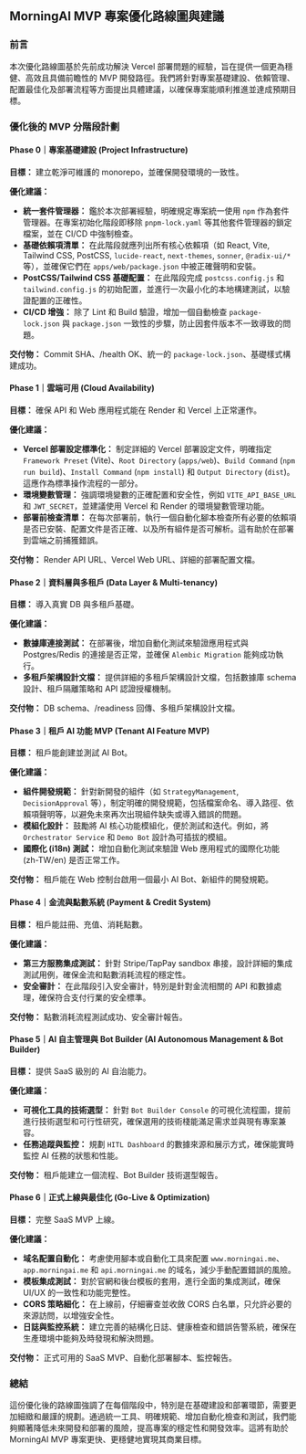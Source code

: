 ## MorningAI MVP 專案優化路線圖與建議

### 前言

本次優化路線圖基於先前成功解決 Vercel 部署問題的經驗，旨在提供一個更為穩健、高效且具備前瞻性的 MVP 開發路徑。我們將針對專案基礎建設、依賴管理、配置最佳化及部署流程等方面提出具體建議，以確保專案能順利推進並達成預期目標。

### 優化後的 MVP 分階段計劃

#### Phase 0｜專案基礎建設 (Project Infrastructure)

**目標：** 建立乾淨可維護的 monorepo，並確保開發環境的一致性。

**優化建議：**

*   **統一套件管理器：** 鑑於本次部署經驗，明確規定專案統一使用 `npm` 作為套件管理器。在專案初始化階段即移除 `pnpm-lock.yaml` 等其他套件管理器的鎖定檔案，並在 CI/CD 中強制檢查。
*   **基礎依賴項清單：** 在此階段就應列出所有核心依賴項（如 React, Vite, Tailwind CSS, PostCSS, `lucide-react`, `next-themes`, `sonner`, `@radix-ui/*` 等），並確保它們在 `apps/web/package.json` 中被正確聲明和安裝。
*   **PostCSS/Tailwind CSS 基礎配置：** 在此階段完成 `postcss.config.js` 和 `tailwind.config.js` 的初始配置，並進行一次最小化的本地構建測試，以驗證配置的正確性。
*   **CI/CD 增強：** 除了 Lint 和 Build 驗證，增加一個自動檢查 `package-lock.json` 與 `package.json` 一致性的步驟，防止因套件版本不一致導致的問題。

**交付物：** Commit SHA、/health OK、統一的 `package-lock.json`、基礎樣式構建成功。

#### Phase 1｜雲端可用 (Cloud Availability)

**目標：** 確保 API 和 Web 應用程式能在 Render 和 Vercel 上正常運作。

**優化建議：**

*   **Vercel 部署設定標準化：** 制定詳細的 Vercel 部署設定文件，明確指定 `Framework Preset` (Vite)、`Root Directory` (`apps/web`)、`Build Command` (`npm run build`)、`Install Command` (`npm install`) 和 `Output Directory` (`dist`)。這應作為標準操作流程的一部分。
*   **環境變數管理：** 強調環境變數的正確配置和安全性，例如 `VITE_API_BASE_URL` 和 `JWT_SECRET`，並建議使用 Vercel 和 Render 的環境變數管理功能。
*   **部署前檢查清單：** 在每次部署前，執行一個自動化腳本檢查所有必要的依賴項是否已安裝、配置文件是否正確、以及所有組件是否可解析。這有助於在部署到雲端之前捕獲錯誤。

**交付物：** Render API URL、Vercel Web URL、詳細的部署配置文檔。

#### Phase 2｜資料層與多租戶 (Data Layer & Multi-tenancy)

**目標：** 導入真實 DB 與多租戶基礎。

**優化建議：**

*   **數據庫連接測試：** 在部署後，增加自動化測試來驗證應用程式與 Postgres/Redis 的連接是否正常，並確保 `Alembic Migration` 能夠成功執行。
*   **多租戶架構設計文檔：** 提供詳細的多租戶架構設計文檔，包括數據庫 schema 設計、租戶隔離策略和 API 認證授權機制。

**交付物：** DB schema、/readiness 回傳、多租戶架構設計文檔。

#### Phase 3｜租戶 AI 功能 MVP (Tenant AI Feature MVP)

**目標：** 租戶能創建並測試 AI Bot。

**優化建議：**

*   **組件開發規範：** 針對新開發的組件（如 `StrategyManagement`, `DecisionApproval` 等），制定明確的開發規範，包括檔案命名、導入路徑、依賴項聲明等，以避免未來再次出現組件缺失或導入錯誤的問題。
*   **模組化設計：** 鼓勵將 AI 核心功能模組化，便於測試和迭代。例如，將 `Orchestrator Service` 和 `Demo Bot` 設計為可插拔的模組。
*   **國際化 (i18n) 測試：** 增加自動化測試來驗證 Web 應用程式的國際化功能 (zh-TW/en) 是否正常工作。

**交付物：** 租戶能在 Web 控制台啟用一個最小 AI Bot、新組件的開發規範。

#### Phase 4｜金流與點數系統 (Payment & Credit System)

**目標：** 租戶能註冊、充值、消耗點數。

**優化建議：**

*   **第三方服務集成測試：** 針對 Stripe/TapPay sandbox 串接，設計詳細的集成測試用例，確保金流和點數消耗流程的穩定性。
*   **安全審計：** 在此階段引入安全審計，特別是針對金流相關的 API 和數據處理，確保符合支付行業的安全標準。

**交付物：** 點數消耗流程測試成功、安全審計報告。

#### Phase 5｜AI 自主管理與 Bot Builder (AI Autonomous Management & Bot Builder)

**目標：** 提供 SaaS 級別的 AI 自治能力。

**優化建議：**

*   **可視化工具的技術選型：** 針對 `Bot Builder Console` 的可視化流程圖，提前進行技術選型和可行性研究，確保選用的技術棧能滿足需求並與現有專案兼容。
*   **任務追蹤與監控：** 規劃 `HITL Dashboard` 的數據來源和展示方式，確保能實時監控 AI 任務的狀態和性能。

**交付物：** 租戶能建立一個流程、Bot Builder 技術選型報告。

#### Phase 6｜正式上線與最佳化 (Go-Live & Optimization)

**目標：** 完整 SaaS MVP 上線。

**優化建議：**

*   **域名配置自動化：** 考慮使用腳本或自動化工具來配置 `www.morningai.me`、`app.morningai.me` 和 `api.morningai.me` 的域名，減少手動配置錯誤的風險。
*   **模板集成測試：** 對於官網和後台模板的套用，進行全面的集成測試，確保 UI/UX 的一致性和功能完整性。
*   **CORS 策略細化：** 在上線前，仔細審查並收斂 CORS 白名單，只允許必要的來源訪問，以增強安全性。
*   **日誌與監控系統：** 建立完善的結構化日誌、健康檢查和錯誤告警系統，確保在生產環境中能夠及時發現和解決問題。

**交付物：** 正式可用的 SaaS MVP、自動化部署腳本、監控報告。

### 總結

這份優化後的路線圖強調了在每個階段中，特別是在基礎建設和部署環節，需要更加細緻和嚴謹的規劃。通過統一工具、明確規範、增加自動化檢查和測試，我們能夠顯著降低未來開發和部署的風險，提高專案的穩定性和開發效率。這將有助於 MorningAI MVP 專案更快、更穩健地實現其商業目標。

